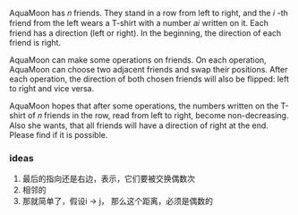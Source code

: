 AquaMoon has 𝑛
 friends. They stand in a row from left to right, and the 𝑖
-th friend from the left wears a T-shirt with a number 𝑎𝑖
 written on it. Each friend has a direction (left or right). In the beginning, the direction of each friend is right.

AquaMoon can make some operations on friends. On each operation, AquaMoon can choose two adjacent friends and swap their positions. After each operation, the direction of both chosen friends will also be flipped: left to right and vice versa.

AquaMoon hopes that after some operations, the numbers written on the T-shirt of 𝑛
 friends in the row, read from left to right, become non-decreasing. Also she wants, that all friends will have a direction of right at the end. Please find if it is possible.

 ### ideas
 1. 最后的指向还是右边，表示，它们要被交换偶数次
 2. 相邻的
 3. 那就简单了，假设i -> j， 那么这个距离，必须是偶数的
